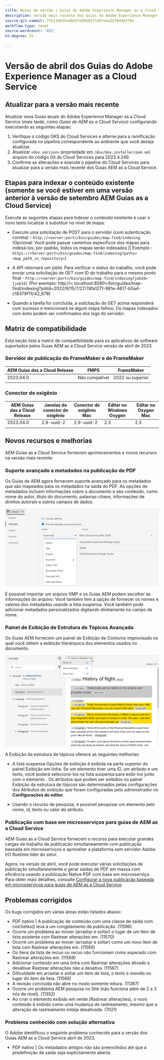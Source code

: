 ```yaml
---
title: Notas de versão | Guias do Adobe Experience Manager as a Cloud Service, versão de abril de 2023
description: Versão mais recente dos Guias do Adobe Experience Manager as a Cloud Service
source-git-commit: 77b118655ad8e37e00b0371497e4a2578ddd276e
workflow-type: tm+mt
source-wordcount: '852'
ht-degree: 2%

---
```


# Versão de abril dos Guias do Adobe Experience Manager as a Cloud Service

## Atualizar para a versão mais recente

Atualizar seus Guias atuais do Adobe Experience Manager as a Cloud Service (mais tarde, como *Guias de AEM as a Cloud Service*) configurando executando as seguintes etapas:

1. Verifique o código GKS do Cloud Services e alterne para a ramificação configurada no pipeline correspondente ao ambiente que você deseja atualizar.
2. Atualizar `<dox.version>` propriedade em `/dox/dox.installer/pom.xml` arquivo do código Git do Cloud Services para 2023.4.249.
3. Confirme as alterações e execute o pipeline do Cloud Services para atualizar para a versão mais recente dos Guias AEM as a Cloud Service.

## Etapas para indexar o conteúdo existente (somente se você estiver em uma versão anterior à versão de setembro AEM Guias as a Cloud Service)

Execute as seguintes etapas para indexar o conteúdo existente e usar o novo texto localizar e substituir no nível de mapa:

* Execute uma solicitação de POST para o servidor (com autenticação correta) - `http://<server:port>/bin/guides/map-find/indexing`.
(Opcional: Você pode passar caminhos específicos dos mapas para indexá-los, por padrão, todos os mapas serão indexados || Exemplo : `https://<Server:port>/bin/guides/map-find/indexing?paths=<map_path_in_repository>`)

* A API retornará um jobId. Para verificar o status do trabalho, você pode enviar uma solicitação de GET com ID do trabalho para o mesmo ponto final - `http://<server:port>/bin/guides/map-find/indexing?jobId={jobId}`
(Por exemplo: http://&lt;
_localhost:8080_>/bin/guides/map-find/indexing?jobId=2022/9/15/7/27/7dfa1271-981e-4617-b5a4-c18379f11c42_678)

* Quando a tarefa for concluída, a solicitação do GET acima responderá com sucesso e mencionará se algum mapa falhou. Os mapas indexados com êxito podem ser confirmados dos logs do servidor.

## Matriz de compatibilidade

Esta seção lista a matriz de compatibilidade para os aplicativos de software suportados pelos Guias AEM as a Cloud Service versão de abril de 2023.

### Servidor de publicação do FrameMaker e do FrameMaker

| AEM Guias das a Cloud Release | FMPS | FrameMaker |
| --- | --- | --- |
| 2023.04.0 | Não compatível | 2022 ou superior |
|  |  |  |


### Conector de oxigênio

| AEM Guias das a Cloud Release | Janelas do conector de oxigênio | Conector de oxigênio Mac | Editar no Windows Oxygen | Editar no Oxygen Mac |
| --- | --- | --- | --- | --- |
| 2023.04.0 | 2.9-uuid-2 | 2.9-uuid-2 | 2.3 | 2.3 |
|  |  |  |  |


## Novos recursos e melhorias

AEM Guias as a Cloud Service fornecem aprimoramentos e novos recursos na versão mais recente:

### Suporte avançado a metadados na publicação de PDF

Os Guias de AEM agora fornecem suporte avançado para os metadados que são mapeados para os metadados na saída do PDF. As opções de metadados incluem informações sobre o documento e seu conteúdo, como nome do autor, título do documento, palavras-chave, informações de direitos autorais e outros campos de dados.

<img src="assets/pdf-metadata.png" alt=" metadados pdf nativos">

É possível importar um arquivo XMP e os Guias AEM podem escolher as informações do arquivo. Você também tem a opção de fornecer os nomes e valores dos metadados usando a lista suspensa. Você também pode adicionar metadados personalizados digitando diretamente no campo de nome.


### Painel de Exibição de Estrutura de Tópicos Avançada

Os Guias AEM fornecem um painel de Exibição de Contorno improvisado no qual você obtém a exibição hierárquica dos elementos usados no documento.

<img src="assets/select-element-content-outline-view_cs.png" alt=" metadados pdf nativos">

A Exibição da estrutura de tópicos oferece as seguintes melhorias:

* A lista suspensa Opções de exibição é exibida na parte superior do painel Exibição em linha. Se um elemento tiver uma ID, um atributo e um texto, você poderá selecioná-los na lista suspensa para exibi-los junto com o elemento . Os atributos que podem ser exibidos no painel Exibição da estrutura de tópicos são determinados pelas configurações dos Atributos de exibição que foram configuradas pelo administrador no **Configurações do editor**.

* Usando o recurso de pesquisa, é possível pesquisar um elemento pelo nome, id, texto ou valor do atributo.


### Publicação com base em microsserviços para guias de AEM as a Cloud Service

AEM Guias as a Cloud Service fornecem o recurso para executar grandes cargas de trabalho de publicação simultaneamente com publicação baseada em microsserviços e aproveitar a plataforma sem servidor Adobe I/O Runtime líder do setor.

Agora, na versão de abril, você pode executar várias solicitações de publicação simultaneamente e gerar saídas de PDF em massa com eficiência usando a publicação Native PDF com base em microsserviço.
Para obter mais detalhes, consulte [Configurar a nova publicação baseada em microsserviços para guias de AEM as a Cloud Service](../knowledge-base/publishing/configure-microservices.md).


## Problemas corrigidos

Os bugs corrigidos em várias áreas estão listados abaixo:

* PDF nativo | A publicação de conteúdo com uma classe de saída com colchetes() leva a um congelamento da publicação. (11596)
* Ocorre um problema ao mover (arrastar e soltar) o lugar de um item de lista existente com Rastrear alterações em. (11570)
* Ocorre um problema ao mover (arrastar e soltar) como um novo item de lista com Rastrear alterações em. (11569)
* Os itens da lista de recuo ou recuo não funcionam como esperado com Rastrear alterações em. (11568)
* Adicionar conteúdo em uma linha com Rastrear alterações ativado e desativar Rastrear alterações não a desativa. (11567)
* Dificuldade em arrastar e soltar um item de lista, o texto é movido no lugar do item de lista. (11566)
* A revisão concluída não abre no modo somente leitura. (11387)
* Ocorre um problema AEM pesquisa no Site (não funciona além de 2 a 3 nós de nível). (11352)
* Ao criar o elemento exibido em verde (Rastrear alterações), o novo conteúdo é exibido como uma mudança de rastreamento, mesmo que a alteração de rastreamento esteja desativada. (7021)

### Problema conhecido com solução alternativa

O Adobe identificou o seguinte problema conhecido para a versão dos Guias AEM as a Cloud Service abril de 2023.

* PDF nativo | Os metadados antigos não são preenchidos até que a predefinição de saída seja explicitamente aberta.

